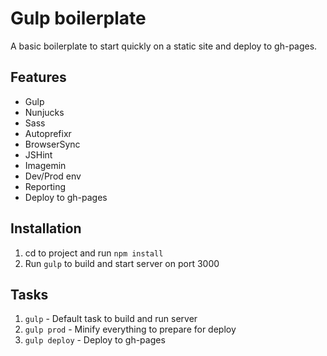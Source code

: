 # Gulp boilerplate

A basic boilerplate to start quickly on a static site and deploy to gh-pages.

## Features

- Gulp
- Nunjucks
- Sass
- Autoprefixr
- BrowserSync
- JSHint
- Imagemin
- Dev/Prod env
- Reporting
- Deploy to gh-pages

## Installation

1. cd to project and run `npm install`
2. Run `gulp` to build and start server on port 3000

## Tasks

1. `gulp` - Default task to build and run server
2. `gulp prod` - Minify everything to prepare for deploy
3. `gulp deploy` - Deploy to gh-pages
